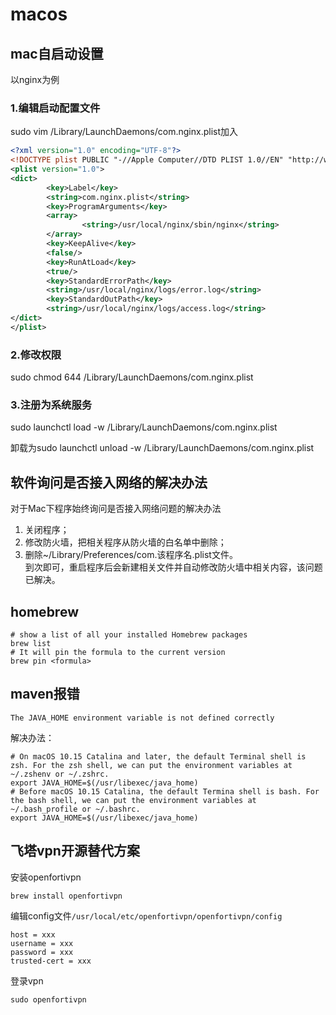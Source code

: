 # macos

## mac自启动设置

以nginx为例

### 1.编辑启动配置文件

sudo vim /Library/LaunchDaemons/com.nginx.plist加入

```xml
<?xml version="1.0" encoding="UTF-8"?>
<!DOCTYPE plist PUBLIC "-//Apple Computer//DTD PLIST 1.0//EN" "http://www.apple.com/DTDs/PropertyList-1.0.dtd">
<plist version="1.0">
<dict>
        <key>Label</key>
        <string>com.nginx.plist</string>
        <key>ProgramArguments</key>
        <array>
                <string>/usr/local/nginx/sbin/nginx</string>
        </array>
        <key>KeepAlive</key>
        <false/>
        <key>RunAtLoad</key>
        <true/>
        <key>StandardErrorPath</key>
        <string>/usr/local/nginx/logs/error.log</string>
        <key>StandardOutPath</key>
        <string>/usr/local/nginx/logs/access.log</string>
</dict>
</plist>
```

### 2.修改权限

sudo chmod 644 /Library/LaunchDaemons/com.nginx.plist

### 3.注册为系统服务

sudo launchctl load -w /Library/LaunchDaemons/com.nginx.plist 

卸载为sudo launchctl unload -w /Library/LaunchDaemons/com.nginx.plist 

## 软件询问是否接入网络的解决办法

对于Mac下程序始终询问是否接入网络问题的解决办法   

1. 关闭程序；   
2. 修改防火墙，把相关程序从防火墙的白名单中删除；  
3. 删除~/Library/Preferences/com.该程序名.plist文件。   
   到次即可，重启程序后会新建相关文件并自动修改防火墙中相关内容，该问题已解决。

## homebrew

```shell
# show a list of all your installed Homebrew packages
brew list
# It will pin the formula to the current version
brew pin <formula>
```

## maven报错 
`The JAVA_HOME environment variable is not defined correctly` 

解决办法：

```shell
# On macOS 10.15 Catalina and later, the default Terminal shell is zsh. For the zsh shell, we can put the environment variables at ~/.zshenv or ~/.zshrc.
export JAVA_HOME=$(/usr/libexec/java_home)
# Before macOS 10.15 Catalina, the default Termina shell is bash. For the bash shell, we can put the environment variables at ~/.bash_profile or ~/.bashrc.
export JAVA_HOME=$(/usr/libexec/java_home)
```

## 飞塔vpn开源替代方案

安装openfortivpn

```shell
brew install openfortivpn
```

编辑config文件`/usr/local/etc/openfortivpn/openfortivpn/config`

```shell
host = xxx
username = xxx
password = xxx
trusted-cert = xxx
```

登录vpn

```shell
sudo openfortivpn
```



